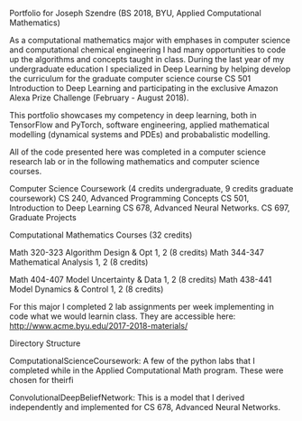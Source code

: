 Portfolio for Joseph Szendre (BS 2018, BYU, Applied Computational Mathematics)

As a computational mathematics major with emphases in computer science and computational chemical engineering I had many opportunities to code up the algorithms and concepts taught in class. During the last year of my undergraduate education I specialized in Deep Learning by helping develop the curriculum for the graduate computer science course CS 501 Introduction to Deep Learning and participating in the exclusive Amazon Alexa Prize Challenge (February - August 2018).

This portfolio showcases my competency in deep learning, both in TensorFlow and PyTorch, software engineering, applied mathematical modelling (dynamical systems and PDEs) and probabalistic modelling.

All of the code presented here was completed in a computer science research lab or in the following mathematics and computer science courses.

Computer Science Coursework (4 credits undergraduate, 9 credits graduate coursework) 
CS 240, Advanced Programming Concepts
CS 501, Introduction to Deep Learning
CS 678, Advanced Neural Networks.
CS 697, Graduate Projects

Computational Mathematics Courses (32 credits)

Math 320-323 Algorithm Design & Opt 1, 2 (8 credits)
Math 344-347 Mathematical Analysis 1, 2 (8 credits)

Math 404-407 Model Uncertainty & Data 1, 2 (8 credits)
Math 438-441 Model Dynamics & Control 1, 2 (8 credits)

For this major I completed 2 lab assignments per week implementing in code what we would learnin class. They are accessible here: http://www.acme.byu.edu/2017-2018-materials/

Directory Structure

ComputationalScienceCoursework: A few of the python labs that I completed while in the Applied Computational Math program. These were chosen for theirfi

ConvolutionalDeepBeliefNetwork: This is a model that I derived independently and implemented for CS 678, Advanced Neural Networks.


